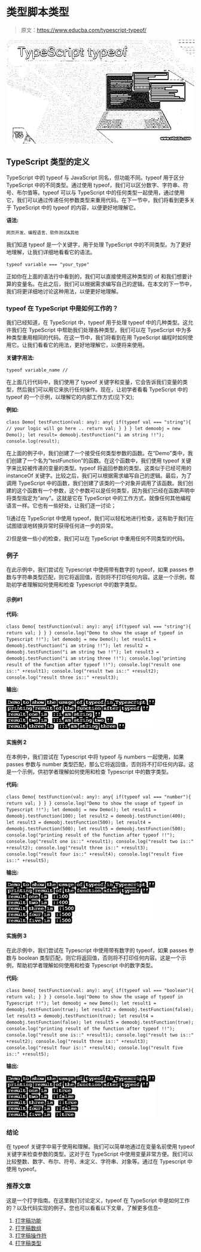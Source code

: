 # 类型脚本类型

> 原文：<https://www.educba.com/typescript-typeof/>

![TypeScript typeof](img/2527a1e8ef688e766d940ea50aebe507.png)



## TypeScript 类型的定义

TypeScript 中的 typeof 与 JavaScript 同名，但功能不同。typeof 用于区分 TypeScript 中的不同类型。通过使用 typeof，我们可以区分数字、字符串、符号、布尔值等。typeof 可以与 TypeScript 中的任何类型一起使用，通过使用它，我们可以通过传递任何参数类型来重用代码。在下一节中，我们将看到更多关于 TypeScript 中的 typeof 的内容，以便更好地理解它。

**语法:**

<small>网页开发、编程语言、软件测试&其他</small>

我们知道 typeof 是一个关键字，用于处理 TypeScript 中的不同类型。为了更好地理解，让我们详细地看看它的语法。

`typeof variable === "your_type"`

正如你在上面的语法行中看到的，我们可以直接使用这种类型的 of 和我们想要计算的变量名。在此之后，我们可以根据需求编写自己的逻辑。在本文的下一节中，我们将更详细地讨论这种用法，以便更好地理解。

### typeof 在 TypeScript 中是如何工作的？

我们已经知道，在 TypeScript 中，typeof 用于处理 typeof 中的几种类型。这允许我们在 TypeScript 中帮助我们处理各种类型，我们可以在 TypeScript 中为多种类型重用相同的代码。在这一节中，我们将看到在用 TypeScript 编程时如何使用它。让我们看看它的用法，更好地理解它，以便将来使用。

**关键字用法:**

`typeof variable_name //`

在上面几行代码中，我们使用了 typeof 关键字和变量，它会告诉我们变量的类型，然后我们可以用它来执行任何操作。现在，让初学者看看 TypeScript 中的 typeof 的一个示例，以理解它的内部工作方式(见下文);

**例如:**

`class Demo{
testFunction(val: any): any{
if(typeof val === "string"){
// your logic will go here ..
return val;
}
}
}
let demoobj = new Demo();
let result= demoobj.testFunction("i am string !!");
console.log(result);`

在上面的例子中，我们创建了一个接受任何类型参数的函数。在“Demo”类中，我们创建了一个名为“testFunction”的函数。在这个函数中，我们使用 typeof 关键字来比较被传递的变量的类型。typeof 将返回参数的类型。这类似于已经可用的 instanceOf 关键字。比较之后，我们可以根据需求编写自己的逻辑。最后，为了调用 TypeScript 中的函数，我们创建了该类的一个对象并调用了该函数。我们创建的这个函数有一个参数，这个参数可以是任何类型，因为我们已经在函数声明中将类型指定为“any”。这就是它在 TypeScript 中的工作方式，就像任何其他编程语言一样。它也有一些好处，让我们逐一讨论；

1)通过在 TypeScript 中使用 typeof，我们可以轻松地进行检查，这有助于我们在试图错误地转换异常时获得任何进一步的异常。

2)但是做一些小的检查，我们可以在 TypeScript 中重用任何不同类型的代码。

### 例子

在此示例中，我们尝试在 Typescript 中使用带有数字的 typeof，如果 passes 参数与字符串类型匹配，则它将返回值，否则将不打印任何内容。这是一个示例，帮助初学者理解如何使用和检查 Typescript 中的数字类型。

#### 示例#1

**代码:**

`class Demo{
testFunction(val: any): any{
if(typeof val === "string"){
return val;
}
}
}
console.log("Demo to show the usage of typeof in Typescript !!");
let demoobj = new Demo();
let result1 = demoobj.testFunction("i am string !!");
let result2 = demoobj.testFunction("i am string two !!");
let result3 = demoobj.testFunction("i am string three !!");
console.log("printing result of the function after typeof !!");
console.log("result one is::" +result1);
console.log("result two is::" +result2);
console.log("result three is::" +result3);`

**输出:**

![TypeScript typeof 1](img/78f4c0a7e9fd86fa497d8df26b7cff24.png)



#### 实施例 2

在本例中，我们尝试在 Typescript 中将 typeof 与 numbers 一起使用，如果 passes 参数与 number 类型匹配，那么它将返回值，否则将不打印任何内容。这是一个示例，供初学者理解如何使用和检查 Typescript 中的数字类型。

**代码:**

`class Demo{
testFunction(val: any): any{
if(typeof val === "number"){
return val;
}
}
}
console.log("Demo to show the usage of typeof in Typescript !!");
let demoobj = new Demo();
let result1 = demoobj.testFunction(100);
let result2 = demoobj.testFunction(400);
let result3 = demoobj.testFunction(500);
let result4 = demoobj.testFunction(500);
let result5 = demoobj.testFunction(500);
console.log("printing result of the function after typeof !!");
console.log("result one is::" +result1);
console.log("result two is::" +result2);
console.log("result three is::" +result3);
console.log("result four is::" +result4);
console.log("result five is::" +result5);`

**输出:**

![TypeScript typeof 2](img/cdc4b31fa04f928376e20dda9d08e1bb.png)



#### 实施例 3

在此示例中，我们尝试在 Typescript 中使用带有数字的 typeof，如果 passes 参数与 boolean 类型匹配，则它将返回值，否则将不打印任何内容。这是一个示例，帮助初学者理解如何使用和检查 Typescript 中的数字类型。

**代码:**

`class Demo{
testFunction(val: any): any{
if(typeof val === "boolean"){
return val;
}
}
}
console.log("Demo to show the usage of typeof in Typescript !!");
let demoobj = new Demo();
let result1 = demoobj.testFunction(true);
let result2 = demoobj.testFunction(false);
let result3 = demoobj.testFunction(true);
let result4 = demoobj.testFunction(false);
let result5 = demoobj.testFunction(true);
console.log("printing result of the function after typeof !!");
console.log("result one is::" +result1);
console.log("result two is::" +result2);
console.log("result three is::" +result3);
console.log("result four is::" +result4);
console.log("result five is::" +result5);`

**输出:**

![TypeScript typeof 3](img/589c79b56fe045b49a72289768fee927.png)



### 结论

在 typeof 关键字中易于使用和理解。我们可以简单地通过在变量名前使用 typeof 关键字来检查参数的类型。这对于在 TypeScript 中使用变量非常方便。我们可以比较整数、数字、布尔、符号、未定义、字符串、对象等。通过在 Typescript 中使用 typeof。

### 推荐文章

这是一个打字指南。在这里我们讨论定义，typeof 在 TypeScript 中是如何工作的？以及代码实现的例子。您也可以看看以下文章，了解更多信息–

1.  [打字稿功能](https://www.educba.com/typescript-functions/)
2.  [打字稿数组](https://www.educba.com/typescript-array/)
3.  [打字稿操作符](https://www.educba.com/typescript-operators/)
4.  [打字稿类型](https://www.educba.com/typescript-types/)





